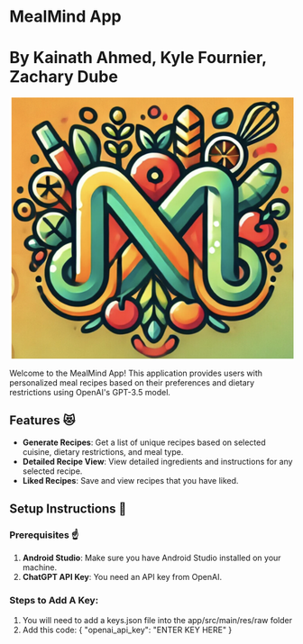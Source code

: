# MealMind App
# By Kainath Ahmed, Kyle Fournier, Zachary Dube

![MealMind Logo](logo.png)

Welcome to the MealMind App! This application provides users with personalized meal recipes based on their preferences and dietary restrictions using OpenAI's GPT-3.5 model.

## Features 😻

- **Generate Recipes**: Get a list of unique recipes based on selected cuisine, dietary restrictions, and meal type.
- **Detailed Recipe View**: View detailed ingredients and instructions for any selected recipe.
- **Liked Recipes**: Save and view recipes that you have liked.

## Setup Instructions 🙌

### Prerequisites ☝️

1. **Android Studio**: Make sure you have Android Studio installed on your machine.
2. **ChatGPT API Key**: You need an API key from OpenAI.

### Steps to Add A Key:

1. You will need to add a keys.json file into the app/src/main/res/raw folder
2. Add this code:
{
  "openai_api_key": "ENTER KEY HERE"
}



